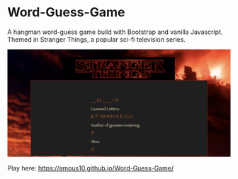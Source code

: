 # Word-Guess-Game

A hangman word-guess game build with Bootstrap and vanilla Javascript. Themed in Stranger Things, a popular sci-fi television series.

![Screenshot](./assets/images/Screen-Shot.png)

Play here: https://amous10.github.io/Word-Guess-Game/
